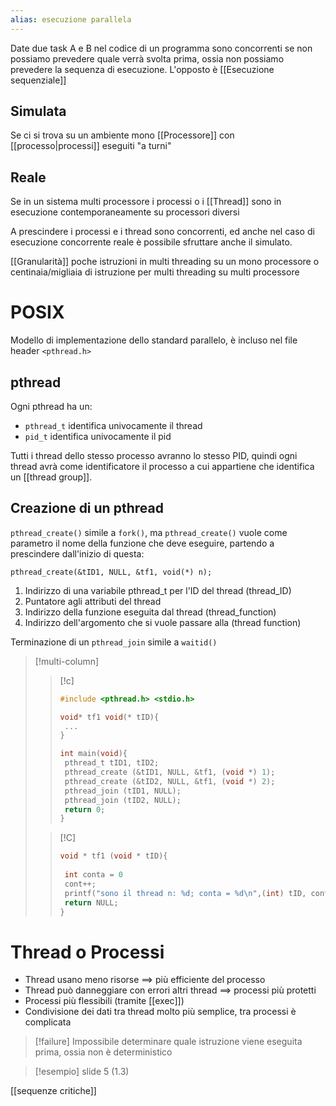 ```yaml
---
alias: esecuzione parallela
---
```

Date due task A e B nel codice di un programma sono concorrenti se non possiamo prevedere quale verrà svolta prima, ossia non possiamo prevedere la sequenza di esecuzione. 
L'opposto è [[Esecuzione sequenziale]]


## Simulata
Se ci si trova su un ambiente mono [[Processore]] con [[processo|processi]] eseguiti "a turni"

## Reale
Se in un sistema multi processore i processi o i [[Thread]] sono in esecuzione contemporaneamente su processori diversi


A prescindere i processi e i thread sono concorrenti, ed anche nel caso di esecuzione concorrente reale è possibile sfruttare anche il simulato.


[[Granularità]] poche istruzioni in multi threading su un mono processore o centinaia/migliaia di istruzione per multi threading su multi processore 


# POSIX
Modello di implementazione dello standard parallelo, è incluso nel file header `<pthread.h>`

## pthread
Ogni pthread ha un: 
- `pthread_t` identifica univocamente il thread
- `pid_t` identifica univocamente il pid

Tutti i thread dello stesso processo avranno lo stesso PID, quindi ogni thread avrà come identificatore il processo a cui appartiene che identifica un [[thread group]].


## Creazione di un pthread
`pthread_create()` simile a `fork()`, ma `pthread_create()` vuole come parametro il nome della funzione che deve eseguire, partendo a prescindere dall'inizio di questa:

`pthread_create(&tID1, NULL, &tf1, void(*) n);`

1. Indirizzo di una variabile pthread_t per l'ID del thread (thread_ID)
2. Puntatore agli attributi del thread
3. Indirizzo della funzione eseguita dal thread (thread_function)
4. Indirizzo dell'argomento che si vuole passare alla (thread function)


Terminazione di un `pthread_join` simile a `waitid()`



>[!multi-column]
>
>>[!c]
>>```c
>>#include <pthread.h> <stdio.h>
>>
>>void* tf1 void(* tID){
>>	...
>>}
>>
>>int main(void){
>>	pthread_t tID1, tID2;
>>	pthread_create (&tID1, NULL, &tf1, (void *) 1);
>>	pthread_create (&tID2, NULL, &tf1, (void *) 2);
>>	pthread_join (tID1, NULL);
>>	pthread_join (tID2, NULL);
>>	return 0;
>>}
>>``` 
>
>>[!C]
>>```C
>>void * tf1 (void * tID){
>>	
>>	int conta = 0
>>	cont++;
>>	printf("sono il thread n: %d; conta = %d\n",(int) tID, conta);
>>	return NULL;
>>}
>>```


# Thread o Processi
- Thread usano meno risorse $\implies$ più efficiente del processo
- Thread può danneggiare con errori altri thread $\implies$ processi più protetti
- Processi più flessibili (tramite [[exec]])
- Condivisione dei dati tra thread molto più semplice, tra processi è complicata


>[!failure]
>Impossibile determinare quale istruzione viene eseguita prima, ossia non è deterministico




>[!esempio] slide 5 (1.3)


[[sequenze critiche]]


